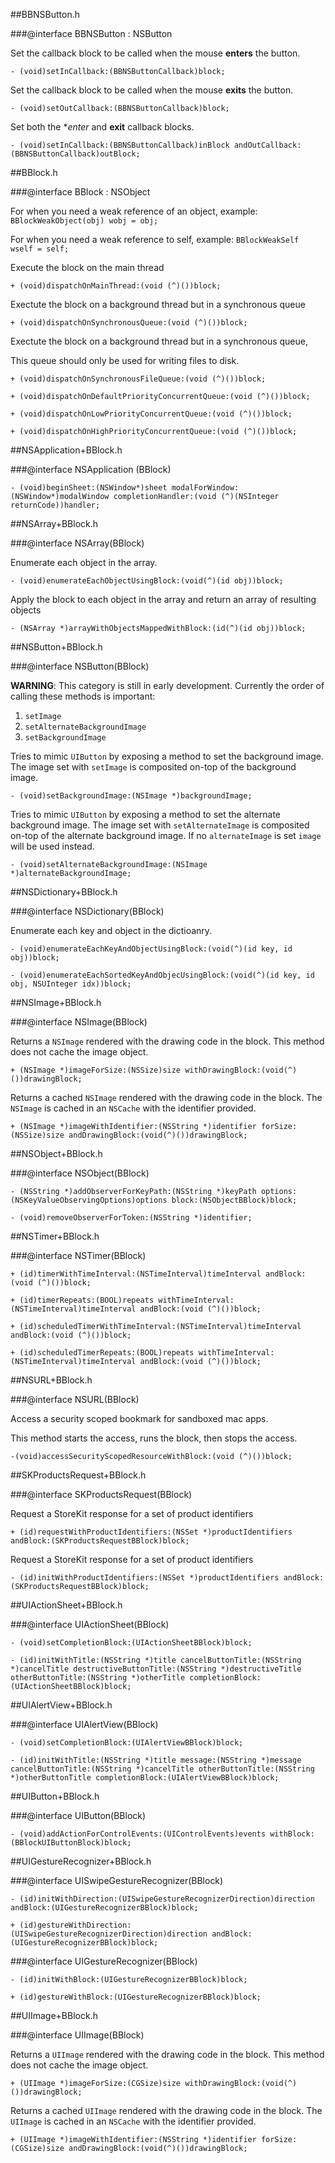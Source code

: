 ##BBNSButton.h

###@interface BBNSButton : NSButton

Set the callback block to be called when the mouse **enters** the button.

```obj-c
- (void)setInCallback:(BBNSButtonCallback)block;
```

Set the callback block to be called when the mouse **exits** the button.

```obj-c
- (void)setOutCallback:(BBNSButtonCallback)block;
```

Set both the **enter* and **exit** callback blocks.

```obj-c
- (void)setInCallback:(BBNSButtonCallback)inBlock andOutCallback:(BBNSButtonCallback)outBlock;
```

##BBlock.h

###@interface BBlock : NSObject

For when you need a weak reference of an object, example: `BBlockWeakObject(obj) wobj = obj;`

For when you need a weak reference to self, example: `BBlockWeakSelf wself = self;`

Execute the block on the main thread

```obj-c
+ (void)dispatchOnMainThread:(void (^)())block;
```

Exectute the block on a background thread but in a synchronous queue

```obj-c
+ (void)dispatchOnSynchronousQueue:(void (^)())block;
```

Exectute the block on a background thread but in a synchronous queue,

This queue should only be used for writing files to disk.

```obj-c
+ (void)dispatchOnSynchronousFileQueue:(void (^)())block;
```

```obj-c
+ (void)dispatchOnDefaultPriorityConcurrentQueue:(void (^)())block;
```

```obj-c
+ (void)dispatchOnLowPriorityConcurrentQueue:(void (^)())block;
```

```obj-c
+ (void)dispatchOnHighPriorityConcurrentQueue:(void (^)())block;
```

##NSApplication+BBlock.h

###@interface NSApplication (BBlock)

```obj-c
- (void)beginSheet:(NSWindow*)sheet modalForWindow:(NSWindow*)modalWindow completionHandler:(void (^)(NSInteger returnCode))handler;
```

##NSArray+BBlock.h

###@interface NSArray(BBlock)

Enumerate each object in the array.

```obj-c
- (void)enumerateEachObjectUsingBlock:(void(^)(id obj))block;
```

Apply the block to each object in the array and return an array of resulting objects

```obj-c
- (NSArray *)arrayWithObjectsMappedWithBlock:(id(^)(id obj))block;
```

##NSButton+BBlock.h

###@interface NSButton(BBlock)

**WARNING**: This category is still in early development.
Currently the order of calling these methods is important:

1. `setImage`
2. `setAlternateBackgroundImage`
3. `setBackgroundImage`

Tries to mimic `UIButton` by exposing a method to set the background image.
The image set with `setImage` is composited on-top of the background image. 

```obj-c
- (void)setBackgroundImage:(NSImage *)backgroundImage;
```

Tries to mimic `UIButton` by exposing a method to set the alternate background image.
The image set with `setAlternateImage` is composited on-top of the alternate background image.
If no `alternateImage` is set `image` will be used instead. 

```obj-c
- (void)setAlternateBackgroundImage:(NSImage *)alternateBackgroundImage;
```

##NSDictionary+BBlock.h

###@interface NSDictionary(BBlock)

Enumerate each key and object in the dictioanry.

```obj-c
- (void)enumerateEachKeyAndObjectUsingBlock:(void(^)(id key, id obj))block;
```

```obj-c
- (void)enumerateEachSortedKeyAndObjecUsingBlock:(void(^)(id key, id obj, NSUInteger idx))block;
```

##NSImage+BBlock.h

###@interface NSImage(BBlock)

Returns a `NSImage` rendered with the drawing code in the block.
This method does not cache the image object. 

```obj-c
+ (NSImage *)imageForSize:(NSSize)size withDrawingBlock:(void(^)())drawingBlock;
```

Returns a cached `NSImage` rendered with the drawing code in the block.
The `NSImage` is cached in an `NSCache` with the identifier provided. 

```obj-c
+ (NSImage *)imageWithIdentifier:(NSString *)identifier forSize:(NSSize)size andDrawingBlock:(void(^)())drawingBlock;
```

##NSObject+BBlock.h

###@interface NSObject(BBlock)

```obj-c
- (NSString *)addObserverForKeyPath:(NSString *)keyPath options:(NSKeyValueObservingOptions)options block:(NSObjectBBlock)block;
```

```obj-c
- (void)removeObserverForToken:(NSString *)identifier;
```

##NSTimer+BBlock.h

###@interface NSTimer(BBlock)

```obj-c
+ (id)timerWithTimeInterval:(NSTimeInterval)timeInterval andBlock:(void (^)())block;
```

```obj-c
+ (id)timerRepeats:(BOOL)repeats withTimeInterval:(NSTimeInterval)timeInterval andBlock:(void (^)())block;
```

```obj-c
+ (id)scheduledTimerWithTimeInterval:(NSTimeInterval)timeInterval andBlock:(void (^)())block;
```

```obj-c
+ (id)scheduledTimerRepeats:(BOOL)repeats withTimeInterval:(NSTimeInterval)timeInterval andBlock:(void (^)())block;
```

##NSURL+BBlock.h

###@interface NSURL(BBlock)

Access a security scoped bookmark for sandboxed mac apps.

This method starts the access, runs the block, then stops the access.

```obj-c
-(void)accessSecurityScopedResourceWithBlock:(void (^)())block;
```

##SKProductsRequest+BBlock.h

###@interface SKProductsRequest(BBlock)

Request a StoreKit response for a set of product identifiers

```obj-c
+ (id)requestWithProductIdentifiers:(NSSet *)productIdentifiers andBlock:(SKProductsRequestBBlock)block;
```

Request a StoreKit response for a set of product identifiers

```obj-c
- (id)initWithProductIdentifiers:(NSSet *)productIdentifiers andBlock:(SKProductsRequestBBlock)block;
```

##UIActionSheet+BBlock.h

###@interface UIActionSheet(BBlock)

```obj-c
- (void)setCompletionBlock:(UIActionSheetBBlock)block;
```

```obj-c
- (id)initWithTitle:(NSString *)title cancelButtonTitle:(NSString *)cancelTitle destructiveButtonTitle:(NSString *)destructiveTitle otherButtonTitle:(NSString *)otherTitle completionBlock:(UIActionSheetBBlock)block;
```

##UIAlertView+BBlock.h

###@interface UIAlertView(BBlock)

```obj-c
- (void)setCompletionBlock:(UIAlertViewBBlock)block;
```

```obj-c
- (id)initWithTitle:(NSString *)title message:(NSString *)message cancelButtonTitle:(NSString *)cancelTitle otherButtonTitle:(NSString *)otherButtonTitle completionBlock:(UIAlertViewBBlock)block;
```

##UIButton+BBlock.h

###@interface UIButton(BBlock)

```obj-c
- (void)addActionForControlEvents:(UIControlEvents)events withBlock:(BBlockUIButtonBlock)block;
```

##UIGestureRecognizer+BBlock.h

###@interface UISwipeGestureRecognizer(BBlock)

```obj-c
- (id)initWithDirection:(UISwipeGestureRecognizerDirection)direction andBlock:(UIGestureRecognizerBBlock)block;
```

```obj-c
+ (id)gestureWithDirection:(UISwipeGestureRecognizerDirection)direction andBlock:(UIGestureRecognizerBBlock)block;
```

###@interface UIGestureRecognizer(BBlock)

```obj-c
- (id)initWithBlock:(UIGestureRecognizerBBlock)block;
```

```obj-c
+ (id)gestureWithBlock:(UIGestureRecognizerBBlock)block;
```

##UIImage+BBlock.h

###@interface UIImage(BBlock)

Returns a `UIImage` rendered with the drawing code in the block.
This method does not cache the image object. 

```obj-c
+ (UIImage *)imageForSize:(CGSize)size withDrawingBlock:(void(^)())drawingBlock;
```

Returns a cached `UIImage` rendered with the drawing code in the block.
The `UIImage` is cached in an `NSCache` with the identifier provided. 

```obj-c
+ (UIImage *)imageWithIdentifier:(NSString *)identifier forSize:(CGSize)size andDrawingBlock:(void(^)())drawingBlock;
```

